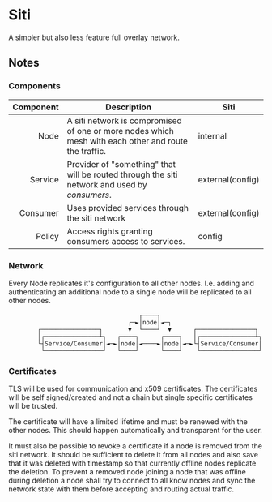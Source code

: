 [comment]: vim:tw=80

# Siti

A simpler but also less feature full overlay network.

## Notes

### Components

| Component | Description                                                                                          | Siti             |
| ---:      | ---                                                                                                  | ---              |
| Node      | A siti network is compromised of one or more nodes which mesh with each other and route the traffic. | internal         |
| Service   | Provider of "something" that will be routed through the siti network and used by *consumers*.        | external(config) |
| Consumer  | Uses provided services through the siti network                                                      | external(config) |
| Policy    | Access rights granting consumers access to services.                                                 | config           |

### Network

Every Node replicates it's configuration to all other nodes. I.e. adding and
authenticating an additional node to a single node will be replicated to all
other nodes.

```ascii
                                    ┌────┐
                                 ┌─►│node│◄─┐
        ┌────────────────┐       ▼  └────┘  ▼      ┌────────────────┐
        │┌───────────────┴┐   ┌────┐      ┌────┐   │┌───────────────┴┐
        └┤Service/Consumer│◄─►│node│◄────►│node│◄─►└┤Service/Consumer│
         └────────────────┘   └────┘      └────┘    └────────────────┘
```


### Certificates

TLS will be used for communication and x509 certificates. The certificates will
be self signed/created and not a chain but single specific certificates will be
trusted. 

The certificate will have a limited lifetime and must be renewed with the other
nodes. This should happen automatically and transparent for the user.

It must also be possible to revoke a certificate if a node is removed from the
siti network. It should be sufficient to delete it from all nodes and also save
that it was deleted with timestamp so that currently offline nodes replicate the
deletion. To prevent a removed node joining a node that was offline during
deletion a node shall try to connect to all know nodes and sync the network
state with them before accepting and routing actual traffic.

